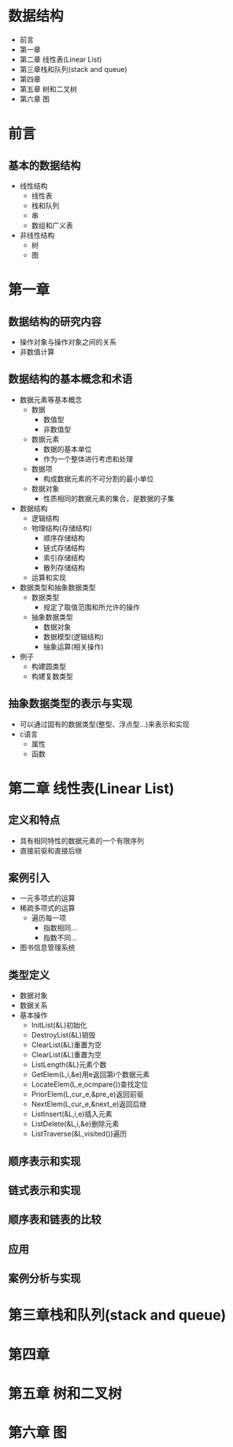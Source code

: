 # 数据结构

* 前言
* 第一章
* 第二章 线性表(Linear List)
* 第三章栈和队列(stack and queue)
* 第四章
* 第五章 树和二叉树
* 第六章 图

# 前言
## 基本的数据结构
* 线性结构
  * 线性表
  * 栈和队列
  * 串
  * 数组和广义表 
* 非线性结构
  * 树
  * 图  
# 第一章
## 数据结构的研究内容
* 操作对象与操作对象之间的关系
* 非数值计算
## 数据结构的基本概念和术语
* 数据元素等基本概念
  * 数据
    * 数值型
    * 非数值型 
  * 数据元素
    * 数据的基本单位
    * 作为一个整体进行考虑和处理
  * 数据项
    * 构成数据元素的不可分割的最小单位 
  * 数据对象 
    * 性质相同的数据元素的集合，是数据的子集 
* 数据结构
  * 逻辑结构
  * 物理结构(存储结构)
    * 顺序存储结构
    * 链式存储结构
    * 索引存储结构
    * 散列存储结构 
  * 运算和实现 
* 数据类型和抽象数据类型
  * 数据类型
    * 规定了取值范围和所允许的操作
  * 抽象数据类型
    * 数据对象
    * 数据模型(逻辑结构)
    * 抽象运算(相关操作)   
* 例子
  * 构建圆类型
  * 构建复数类型 
## 抽象数据类型的表示与实现
* 可以通过固有的数据类型(整型、浮点型...)来表示和实现
* c语言
  * 属性
  * 函数 

# 第二章 线性表(Linear List)
## 定义和特点
* 具有相同特性的数据元素的一个有限序列
* 直接前驱和直接后继
## 案例引入
* 一元多项式的运算
* 稀疏多项式的运算
  * 遍历每一项
    * 指数相同...
    * 指数不同...
* 图书信息管理系统   

## 类型定义
  * 数据对象
  * 数据关系
  * 基本操作
    * InitList(&L)初始化
    * DestroyList(&L)销毁
    * ClearList(&L)重置为空
    * ClearList(&L)重置为空
    * ListLength(&L)元素个数
    * GetElem(L,i,&e)用e返回第i个数据元素
    * LocateElem(L,e,ocmpare())查找定位
    * PriorElem(L,cur_e,&pre_e)返回前驱
    * NextElem(L,cur_e,&next_e)返回后继
    * ListInsert(&L,i,e)插入元素
    * ListDelete(&L,i,&e)删除元素
    * ListTraverse(&L,visited())遍历
## 顺序表示和实现
## 链式表示和实现
## 顺序表和链表的比较
## 应用
## 案例分析与实现

# 第三章栈和队列(stack and queue)
# 第四章
# 第五章 树和二叉树
# 第六章 图
